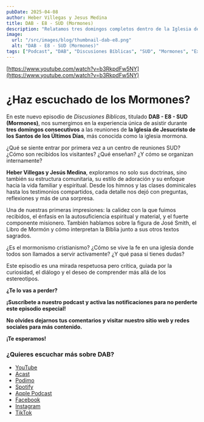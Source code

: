 ```yaml
---
pubDate: 2025-04-08
author: Heber Villegas y Jesus Medina
title: DAB - E8 - SUD (Mormones)
description: "Relatamos tres domingos completos dentro de la Iglesia de Jesucristo de los Santos de los Últimos Días para entender su doctrina y comunidad."
image:
  url: "/src/images/blog/thumbnail-dab-e8.png"
  alt: "DAB - E8 - SUD (Mormones)"
tags: ["Podcast", "DAB", "Discusiones Bíblicas", "SUD", "Mormones", "Experiencias"]
---
```


[https://www.youtube.com/watch?v=b3RkpdFw5NY](https://www.youtube.com/watch?v=b3RkpdFw5NY)

# ¿Haz escuchado de los Mormones?

En este nuevo episodio de *Discusiones Bíblicas*, titulado **DAB - E8 - SUD (Mormones)**, nos sumergimos en la experiencia única de asistir durante **tres domingos consecutivos** a las reuniones de **la Iglesia de Jesucristo de los Santos de los Últimos Días**, más conocida como la iglesia mormona.

¿Qué se siente entrar por primera vez a un centro de reuniones SUD? ¿Cómo son recibidos los visitantes? ¿Qué enseñan? ¿Y cómo se organizan internamente?

**Heber Villegas y Jesús Medina**, exploramos no solo sus doctrinas, sino también su estructura comunitaria, su estilo de adoración y su enfoque hacia la vida familiar y espiritual. Desde los himnos y las clases dominicales hasta los testimonios compartidos, cada detalle nos dejó con preguntas, reflexiones y más de una sorpresa.

Una de nuestras primeras impresiones: la calidez con la que fuimos recibidos, el énfasis en la autosuficiencia espiritual y material, y el fuerte componente misionero. También hablamos sobre la figura de José Smith, el Libro de Mormón y cómo interpretan la Biblia junto a sus otros textos sagrados.

¿Es el mormonismo cristianismo? ¿Cómo se vive la fe en una iglesia donde todos son llamados a servir activamente? ¿Y qué pasa si tienes dudas?

Este episodio es una mirada respetuosa pero crítica, guiada por la curiosidad, el diálogo y el deseo de comprender más allá de los estereotipos.

**¿Te lo vas a perder?**

**¡Suscríbete a nuestro podcast y activa las notificaciones para no perderte este episodio especial!**

**No olvides dejarnos tus comentarios y visitar nuestro sitio web y redes sociales para más contenido.**

**¡Te esperamos!**

### **¿Quieres escuchar más sobre DAB?**

- [YouTube](https://www.youtube.com/@discusionesbiblicas)
- [Acast](https://shows.acast.com/discusionesbiblicas)
- [Podimo](https://share.podimo.com/podcast/ef93b5a2-8bd4-4105-abe3-3c1cffa718b7?creatorId=e12b0f6c-3337-4ab7-abd1-5647481bc9fb&key=GePw0UCkvjln&source=ln&from=studio)
- [Spotify](https://open.spotify.com/show/6YUuB3dgq7vaLK6YVXvs7Q)
- [Apple Podcast](https://podcasts.apple.com/mx/podcast/discusiones-biblicas/id1645841221)
- [Facebook](https://www.facebook.com/discusionesbiblicas)
- [Instagram](https://www.instagram.com/discusionesbiblicas/)
- [TikTok](https://www.tiktok.com/@discusionesbiblicas)
